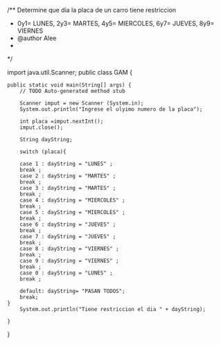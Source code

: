 /** Determine que dia la placa de un carro tiene restriccion
 * 0y1= LUNES, 2y3= MARTES, 4y5= MIERCOLES, 6y7= JUEVES, 8y9= VIERNES
 * @author Alee
 *
 */

import java.util.Scanner;
public class GAM {

	public static void main(String[] args) {
		// TODO Auto-generated method stub

		Scanner imput = new Scanner (System.in);
		System.out.println("Ingrese el ulyimo numero de la placa");
		
		int placa =imput.nextInt();
		imput.close();
		
		String dayString;
		
		switch (placa){
				
		case 1 : dayString = "LUNES" ;
		break ;
		case 2 : dayString = "MARTES" ;
		break ;
		case 3 : dayString = "MARTES" ;
		break ;
		case 4 : dayString = "MIERCOLES" ;
		break ;
		case 5 : dayString = "MIERCOLES" ;
		break ;
		case 6 : dayString = "JUEVES" ;
		break ;
		case 7 : dayString = "JUEVES" ;
		break ;
		case 8 : dayString = "VIERNES" ;
		break ;
		case 9 : dayString = "VIERNES" ;
		break ;
		case 0 : dayString = "LUNES" ;
		break ;
		
		default: dayString= "PASAN TODOS";
		break;
	}
		System.out.println("Tiene restriccion el dia " + dayString);
		
	}
}

